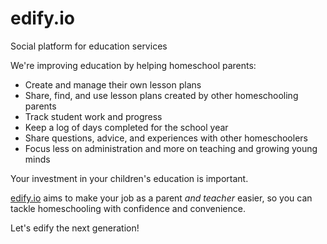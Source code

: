 edify.io
========

Social platform for education services

We're improving education by helping homeschool parents:

- Create and manage their own lesson plans
- Share, find, and use lesson plans created by other homeschooling parents
- Track student work and progress
- Keep a log of days completed for the school year
- Share questions, advice, and experiences with other homeschoolers
- Focus less on administration and more on teaching and growing young minds

Your investment in your children's education is important.

[edify.io](http://edify.io) aims to make your job as a parent *and teacher* easier, so you can
tackle homeschooling with confidence and convenience.

Let's edify the next generation!
